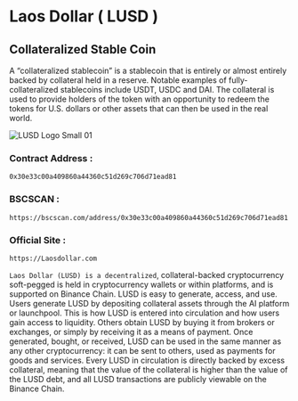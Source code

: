 # Laos Dollar ( LUSD )

## Collateralized Stable Coin

A “collateralized stablecoin” is a stablecoin that is entirely or almost entirely backed by collateral held in a reserve. Notable examples of fully-collateralized stablecoins include USDT, USDC and DAI. The collateral is used to provide holders of the token with an opportunity to redeem the tokens for U.S. dollars or other assets that can then be used in the real world.

![LUSD Logo Small 01](https://user-images.githubusercontent.com/109957215/187412547-f39f1e64-2c15-4522-b105-0ab3a426ded6.png)

### Contract Address :

```
0x30e33c00a409860a44360c51d269c706d71ead81
```

### BSCSCAN :

```
https://bscscan.com/address/0x30e33c00a409860a44360c51d269c706d71ead81
```

### Official Site :

```
https://Laosdollar.com
```

`Laos Dollar (LUSD) is a decentralized`, collateral-backed cryptocurrency soft-pegged is held in cryptocurrency wallets or within platforms, and is supported on Binance Chain.
LUSD is easy to generate, access, and use. Users generate LUSD by depositing collateral assets through the AI platform or launchpool. This is how LUSD is entered into circulation and how users gain access to liquidity. Others obtain LUSD by buying it from brokers or exchanges, or simply by receiving it as a means of payment.
Once generated, bought, or received, LUSD can be used in the same manner as any other cryptocurrency: it can be sent to others, used as payments for goods and services.
Every LUSD in circulation is directly backed by excess collateral, meaning that the value of the collateral is higher than the value of the LUSD debt, and all LUSD transactions are publicly viewable on the Binance Chain.
